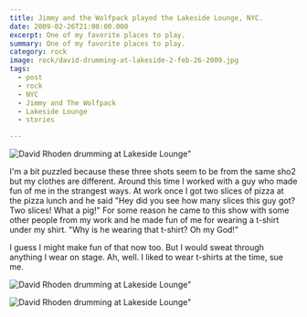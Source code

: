 ```yaml
---
title: Jimmy and the Wolfpack played the Lakeside Lounge, NYC.
date: 2009-02-26T21:00:00.000
excerpt: One of my favorite places to play.  
summary: One of my favorite places to play.  
category: rock
image: rock/david-drumming-at-lakeside-2-feb-26-2009.jpg
tags:
  - post 
  - rock
  - NYC
  - Jimmy and The Wolfpack
  - Lakeside Lounge
  - stories

---
```


![David Rhoden drumming at Lakeside Lounge"](/static/img/rock/david-drumming-at-lakeside-3-feb-26-2009.jpg "David Rhoden drumming at Lakeside Lounge")

I'm a bit puzzled because these three shots seem to be from the same sho2 but my clothes are different. Around this time I worked with a guy who made fun of me in the strangest ways. At work once I got two slices of pizza at the pizza lunch and he said "Hey did you see how many slices this guy got? Two slices! What a pig!"  For some reason he came to this show with some other people from my work and he made fun of me for wearing a t-shirt under my shirt. "Why is he wearing that t-shirt? Oh my God!"

I guess I might make fun of that now too. But I would sweat through anything I wear on stage. Ah, well. I liked to wear t-shirts at the time, sue me.

![David Rhoden drumming at Lakeside Lounge"](/static/img/rock/david-drumming-at-lakeside-2-feb-26-2009.jpg "David Rhoden drumming at Lakeside Lounge")

![David Rhoden drumming at Lakeside Lounge"](/static/img/rock/david-drumming-at-lakeside-1-feb-26-2009.jpg "David Rhoden drumming at Lakeside Lounge")